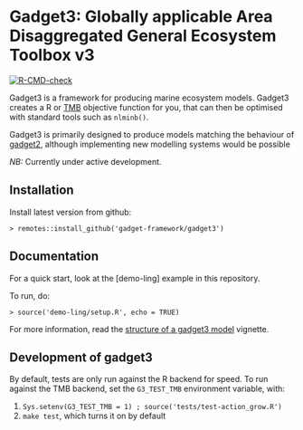 # Gadget3: Globally applicable Area Disaggregated General Ecosystem Toolbox v3

[![R-CMD-check](https://github.com/gadget-framework/gadget3/workflows/R-CMD-check/badge.svg)](https://github.com/gadget-framework/gadget3/actions)

Gadget3 is a framework for producing marine ecosystem models. Gadget3 creates a
R or [TMB](http://kaskr.github.io/adcomp/_book/Introduction.html) objective
function for you, that can then be optimised with standard tools such as
``nlminb()``.

Gadget3 is primarily designed to produce models matching the behaviour of
[gadget2](https://gadget-framework.github.io/gadget2/), although implementing new modelling
systems would be possible

*NB:* Currently under active development.

## Installation

Install latest version from github:

    > remotes::install_github('gadget-framework/gadget3')

## Documentation

For a quick start, look at the [demo-ling] example in this repository.

To run, do:

    > source('demo-ling/setup.R', echo = TRUE)

For more information, read the [structure of a gadget3 model](https://gadget-framework.github.io/gadget3/articles/model_structure.html)
vignette.

## Development of gadget3

By default, tests are only run against the R backend for speed.
To run against the TMB backend, set the ``G3_TEST_TMB`` environment variable, with:

1. ``Sys.setenv(G3_TEST_TMB = 1) ; source('tests/test-action_grow.R')``
2. ``make test``, which turns it on by default
